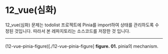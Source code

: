 # 12_vue(심화)

12_vue(심화) 문제는 todolist 프로젝트에 Pinia를 import하여 상태를 관리하도록 수정된 것입니다.
따라서 본 레파지토리는 소스코드를 저장한 것 입니다.

---

(12-vue-pinia-figure)[./12-vue-pinia-figure]
**figure. 01.** pinia의 mechanism.
